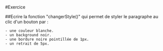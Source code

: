 #Exercice

##Ecrire la fonction "changerStyle()" qui permet de styler le paragraphe au clic d'un bouton par :

    - une couleur blanche.
    - un background noir.
    - une bordure noire pointillée de 1px.
    - un retrait de 5px.

